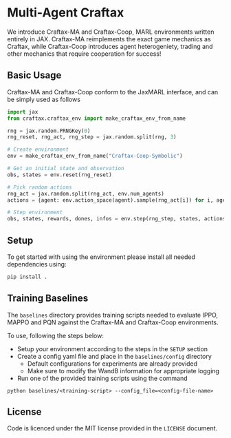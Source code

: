 # Multi-Agent Craftax
We introduce Craftax-MA and Craftax-Coop, MARL environments written entirely in JAX. Craftax-MA reimplements the exact game mechanics as Craftax, while Craftax-Coop introduces agent heterogeniety, trading and other mechanics that require cooperation for success!

## Basic Usage
Craftax-MA and Craftax-Coop conform to the JaxMARL interface, and can be simply used as follows
```python
import jax
from craftax.craftax_env import make_craftax_env_from_name

rng = jax.random.PRNGKey(0)
rng_reset, rng_act, rng_step = jax.random.split(rng, 3)

# Create environment
env = make_craftax_env_from_name("Craftax-Coop-Symbolic")

# Get an initial state and observation
obs, states = env.reset(rng_reset)

# Pick random actions
rng_act = jax.random.split(rng_act, env.num_agents)
actions = {agent: env.action_space(agent).sample(rng_act[i]) for i, agent in enumerate(env.agents)}

# Step environment
obs, states, rewards, dones, infos = env.step(rng_step, states, actions)
```

## Setup
To get started with using the environment please install all needed dependencies using:
```sh
pip install .
```

## Training Baselines
The `baselines` directory provides training scripts needed to evaluate IPPO, MAPPO and PQN against the Craftax-MA and Craftax-Coop environments.

To use, following the steps below:
- Setup your environment according to the steps in the `SETUP` section
- Create a config yaml file and place in the `baselines/config` directory 
  - Default configurations for experiments are already provided
  - Make sure to modify the WandB information for appropriate logging
- Run one of the provided training scripts using the command
```
python baselines/<training-script> --config_file=<config-file-name>
```

## License
Code is licenced under the MIT license provided in the `LICENSE` document.
